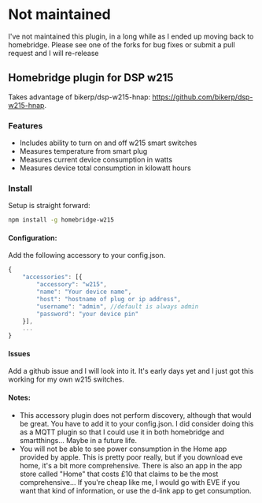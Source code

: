 # Not maintained
I've not maintained this plugin, in a long while as I ended up moving back to homebridge. Please see one of the forks for bug fixes or submit a pull request and I will re-release

## Homebridge plugin for DSP w215

Takes advantage of bikerp/dsp-w215-hnap: https://github.com/bikerp/dsp-w215-hnap.

### Features
* Includes ability to turn on and off w215 smart switches
* Measures temperature from smart plug
* Measures current device consumption in watts
* Measures device total consumption in kilowatt hours

### Install
Setup is straight forward:
````bash
npm install -g homebridge-w215
````
#### Configuration:
Add the following accessory to your config.json.

````javascript
{
	"accessories": [{
		"accessory": "w215",
		"name": "Your device name",
		"host": "hostname of plug or ip address",
		"username": "admin", //default is always admin
		"password": "your device pin"
	}],
	...
}
````
#### Issues
Add a github issue and I will look into it. It's early days yet and I just got this working for my own w215 switches.
#### Notes:
* This accessory plugin does not perform discovery, although that would be great. You have to add it to your config.json. I did consider doing this as a MQTT plugin so that I could use it in both homebridge and smartthings... Maybe in a future life.
* You will not be able to see power consumption in the Home app provided by apple. This is pretty poor really, but if you download eve home, it's a bit more comprehensive. There is also an app in the app store called "Home" that costs £10 that claims to be the most comprehensive... If you're cheap like me, I would go with EVE if you want that kind of information, or use the d-link app to get consumption.
